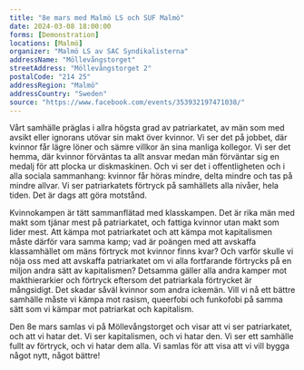 ```yaml
---
title: "8e mars med Malmö LS och SUF Malmö"
date: 2024-03-08 18:00:00
forms: [Demonstration]
locations: [Malmö]
organizer: "Malmö LS av SAC Syndikalisterna"
addressName: "Möllevångstorget"
streetAddress: "Möllevångstorget 2"
postalCode: "214 25"
addressRegion: "Malmö"
addressCountry: "Sweden"
source: "https://www.facebook.com/events/353932197471038/"
---
```

Vårt samhälle präglas i allra högsta grad av patriarkatet, av män som med avsikt eller ignorans utövar sin makt över kvinnor. Vi ser det på jobbet, där kvinnor får lägre löner och sämre villkor än sina manliga kollegor. Vi ser det hemma, där kvinnor förväntas ta allt ansvar medan män förväntar sig en medalj för att plocka ur diskmaskinen. Och vi ser det i offentligheten och i alla sociala sammanhang: kvinnor får höras mindre, delta mindre och tas på mindre allvar. Vi ser patriarkatets förtryck på samhällets alla nivåer, hela tiden. Det är dags att göra motstånd.

Kvinnokampen är tätt sammanflätad med klasskampen. Det är rika män med makt som tjänar mest på patriarkatet, och fattiga kvinnor utan makt som lider mest. Att kämpa mot patriarkatet och att kämpa mot kapitalismen måste därför vara samma kamp; vad är poängen med att avskaffa klassamhället om mäns förtryck mot kvinnor finns kvar? Och varför skulle vi nöja oss med att avskaffa patriarkatet om vi alla fortfarande förtrycks på en miljon andra sätt av kapitalismen? Detsamma gäller alla andra kamper mot makthierarkier och förtryck eftersom det patriarkala förtrycket är mångsidigt. Det skadar såväl kvinnor som andra ickemän. Vill vi nå ett bättre samhälle måste vi kämpa mot rasism, queerfobi och funkofobi på samma sätt som vi kämpar mot patriarkat och kapitalism.

Den 8e mars samlas vi på Möllevångstorget och visar att vi ser patriarkatet, och att vi hatar det. Vi ser kapitalismen, och vi hatar den. Vi ser ett samhälle fullt av förtryck, och vi hatar dem alla. Vi samlas för att visa att vi vill bygga något nytt, något bättre! 